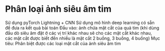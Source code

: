 # Phân loại ảnh siêu âm tim
Sử dụng pyTorch Lightning + CNN
Sử dụng mô hình deep learning có sẵn để đưa ra kết quả bài toán
Đầu vào: ảnh chứa mặt cắt của quả tim (khi dùng đầu dò siêu âm đặt ở các vị trí khác nhau sẽ cho các mặt cắt khác nhau, các mặt cắt được biết đến nhiều là mặt cắt 2 buồng, 3 buồng, 4 buồng)
Mục tiêu: Phân biệt được các loại mặt cắt của ảnh siêu âm tim

